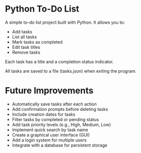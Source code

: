 # Python To-Do List
A simple to-do list project built with Python. It allows you to:
- Add tasks
- List all tasks
- Mark tasks as completed
- Edit task titles
- Remove tasks

Each task has a title and a completion status indicator.

All tasks are saved to a file (tasks.json) when exiting the program.

# Future Improvements
- Automatically save tasks after each action
- Add confirmation prompts before deleting tasks
- Include creation dates for tasks
- Filter tasks by completed or pending status
- Add task priority levels (e.g., High, Medium, Low)
- Implement quick search by task name
- Create a graphical user interface (GUI)
- Add a login system for multiple users
- Integrate with a database for persistent storage
